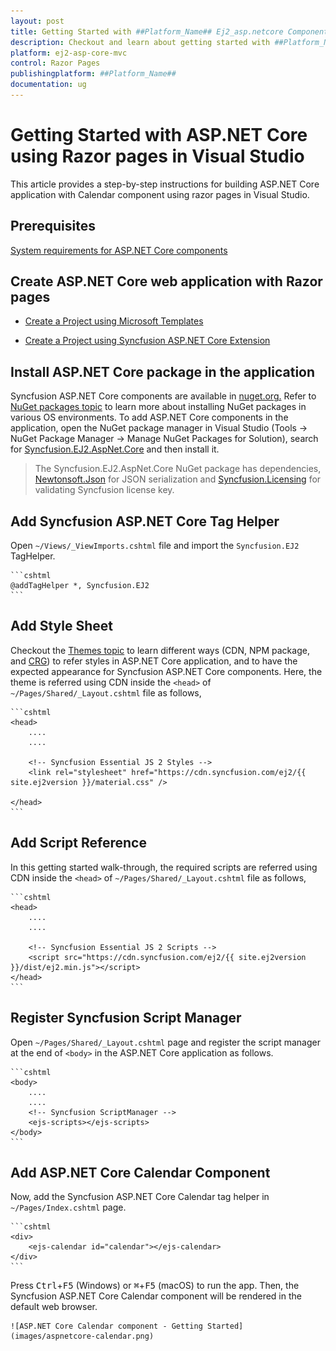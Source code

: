 ```yaml
---
layout: post
title: Getting Started with ##Platform_Name## Ej2_asp.netcore Component
description: Checkout and learn about getting started with ##Platform_Name## Ej2_asp.netcore component of Syncfusion, and more details.
platform: ej2-asp-core-mvc
control: Razor Pages
publishingplatform: ##Platform_Name##
documentation: ug
---
```


# Getting Started with ASP.NET Core using Razor pages in Visual Studio

This article provides a step-by-step instructions for building ASP.NET Core application with Calendar component using razor pages in Visual Studio.

## Prerequisites

[System requirements for ASP.NET Core components](https://ej2.syncfusion.com/aspnetcore/documentation/system-requirements/)

## Create ASP.NET Core web application with Razor pages

 * [Create a Project using Microsoft Templates](https://docs.microsoft.com/en-us/aspnet/core/tutorials/razor-pages/razor-pages-start?view=aspnetcore-6.0&tabs=visual-studio#create-a-razor-pages-web-app)

 * [Create a Project using Syncfusion ASP.NET Core Extension](https://ej2.syncfusion.com/aspnetcore/documentation/visual-studio-integration/VS2019-Extensions/create-project/)

## Install ASP.NET Core package in the application

Syncfusion ASP.NET Core components are available in [nuget.org.](https://www.nuget.org/packages?q=syncfusion.EJ2) Refer to [NuGet packages topic](https://ej2.syncfusion.com/aspnetcore/documentation/nuget-packages/) to learn more about installing NuGet packages in various OS environments. To add ASP.NET Core components in the application, open the NuGet package manager in Visual Studio (Tools → NuGet Package Manager → Manage NuGet Packages for Solution), search for [Syncfusion.EJ2.AspNet.Core](https://www.nuget.org/packages/Syncfusion.EJ2.AspNet.Core/) and then install it.

> The Syncfusion.EJ2.AspNet.Core NuGet package has dependencies, [Newtonsoft.Json](https://www.nuget.org/packages/Newtonsoft.Json/) for JSON serialization and [Syncfusion.Licensing](https://www.nuget.org/packages/Syncfusion.Licensing/) for validating Syncfusion license key.

## Add Syncfusion ASP.NET Core Tag Helper
Open `~/Views/_ViewImports.cshtml` file and import the `Syncfusion.EJ2` TagHelper.

    ```cshtml
    @addTagHelper *, Syncfusion.EJ2
    ```
    
## Add Style Sheet

Checkout the [Themes topic](https://ej2.syncfusion.com/aspnetcore/documentation/appearance/theme/) to learn different ways (CDN, NPM package, and [CRG](https://ej2.syncfusion.com/aspnetcore/documentation/common/custom-resource-generator/)) to refer styles in ASP.NET Core application, and to have the expected appearance for Syncfusion ASP.NET Core components. Here, the theme is referred using CDN inside the `<head>` of `~/Pages/Shared/_Layout.cshtml` file as follows,

    ```cshtml
    <head>
        ....
        ....

        <!-- Syncfusion Essential JS 2 Styles -->
        <link rel="stylesheet" href="https://cdn.syncfusion.com/ej2/{{ site.ej2version }}/material.css" />

    </head>
    ```

## Add Script Reference
In this getting started walk-through, the required scripts are referred using CDN inside the `<head>` of `~/Pages/Shared/_Layout.cshtml` file as follows,

    ```cshtml
    <head>
        ....
        ....

        <!-- Syncfusion Essential JS 2 Scripts -->
        <script src="https://cdn.syncfusion.com/ej2/{{ site.ej2version }}/dist/ej2.min.js"></script>
    </head>
    ```

## Register Syncfusion Script Manager
Open `~/Pages/Shared/_Layout.cshtml` page and register the script manager <ejs-script> at the end of `<body>` in the ASP.NET Core application as follows. 

    ```cshtml
    <body>
        ....
        ....
        <!-- Syncfusion ScriptManager -->
        <ejs-scripts></ejs-scripts>
    </body>
    ```

## Add ASP.NET Core Calendar Component

Now, add the Syncfusion ASP.NET Core Calendar tag helper in `~/Pages/Index.cshtml` page.

    ```cshtml
    <div>
        <ejs-calendar id="calendar"></ejs-calendar>
    </div>
    ```

Press <kbd>Ctrl</kbd>+<kbd>F5</kbd> (Windows) or <kbd>⌘</kbd>+<kbd>F5</kbd> (macOS) to run the app. Then, the Syncfusion ASP.NET Core Calendar component will be rendered in the default web browser.

    ![ASP.NET Core Calendar component - Getting Started](images/aspnetcore-calendar.png)